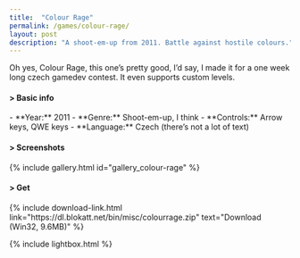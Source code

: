 ```yaml
---
title:  "Colour Rage"
permalink: /games/colour-rage/
layout: post
description: "A shoot-em-up from 2011. Battle against hostile colours."
---
```

Oh yes, Colour Rage, this one’s pretty good, I’d say, I made it for a one week long czech gamedev contest. It even supports custom levels.
<div class="subsection">
<h4 class="visual-title">&gt; Basic info</h4>    
- **Year:** 2011
- **Genre:** Shoot-em-up, I think
- **Controls:** Arrow keys, QWE keys
- **Language:** Czech (there’s not a lot of text)
</div>

<div class="subsection">
<h4 class="visual-title">&gt; Screenshots</h4>    
{% include gallery.html id="gallery_colour-rage" %}
</div>

<div class="subsection">
<h4 class="visual-title">&gt; Get</h4>    
{% include download-link.html link="https://dl.blokatt.net/bin/misc/colourrage.zip" text="Download (Win32, 9.6MB)" %}
</div>

{% include lightbox.html %}


